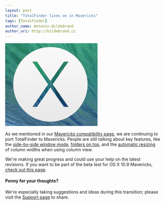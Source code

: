 ```yaml
---
layout: post
title: "TotalFinder lives on in Mavericks"
tags: [TotalFinder]
author_name: Antonin Hildebrand
author_uri: http://hildebrand.cz
---
```


<img src="/images/hero_wave.png" class="blog-image" style="width:300px"/>

As we mentioned in our <a href="http://totalfinder.binaryage.com/mavericks">Mavericks compatibility page</a>, we are continuing to port TotalFinder to Mavericks.  People are still talking about key features, like the <a href="http://totalfinder.binaryage.com/dual-mode">side-by-side window mode</a>, <a href="http://totalfinder.binaryage.com/folders-on-top">folders on top</a>, and the <a href="http://totalfinder.binaryage.com/browser">automatic resizing</a> of column widths when using column view.

We're making great progress and could use your help on the latest revisions.  If you want to be part of the beta test for OS X 10.9 Mavericks, <a href="http://totalfinder.binaryage.com/beta-changes">check out this page</a>.

#### Penny for your thoughts?

We're especially taking suggestions and ideas during this transition; please visit the <a href="http://support.binaryage.com">Support page</a> to share.